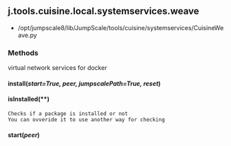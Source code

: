 <!-- toc -->
## j.tools.cuisine.local.systemservices.weave

- /opt/jumpscale8/lib/JumpScale/tools/cuisine/systemservices/CuisineWeave.py

### Methods

virtual network services for docker

#### install(*start=True, peer, jumpscalePath=True, reset*) 

#### isInstalled(**) 

```
Checks if a package is installed or not
You can ovveride it to use another way for checking

```

#### start(*peer*) 

